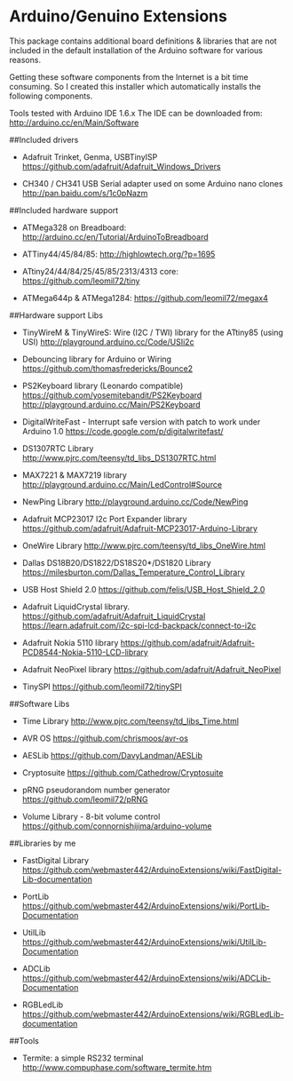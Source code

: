 # Arduino/Genuino Extensions

This package contains additional board definitions & libraries that are not
included in the default installation of the Arduino software for various reasons.

Getting these software components from the Internet is a bit time consuming.
So I created this installer which automatically installs the following components.

Tools tested with Arduino IDE 1.6.x The IDE can be downloaded from: http://arduino.cc/en/Main/Software

##Included drivers
* Adafruit Trinket, Genma, USBTinyISP
	https://github.com/adafruit/Adafruit_Windows_Drivers

* CH340 / CH341 USB Serial adapter used on some Arduino nano clones
	http://pan.baidu.com/s/1c0pNazm

##Included hardware support

* ATMega328 on Breadboard:
	http://arduino.cc/en/Tutorial/ArduinoToBreadboard
 
* ATTiny44/45/84/85:
	http://highlowtech.org/?p=1695
	
* ATtiny24/44/84/25/45/85/2313/4313 core:
	https://github.com/leomil72/tiny
 
* ATMega644p & ATMega1284:
	https://github.com/leomil72/megax4

##Hardware support Libs

* TinyWireM & TinyWireS: Wire (I2C / TWI) library for the ATtiny85 (using USI)
	http://playground.arduino.cc/Code/USIi2c

* Debouncing library for Arduino or Wiring
	https://github.com/thomasfredericks/Bounce2

* PS2Keyboard library (Leonardo compatible)
	https://github.com/yosemitebandit/PS2Keyboard
	http://playground.arduino.cc/Main/PS2Keyboard

* DigitalWriteFast - Interrupt safe version with patch to work under Arduino 1.0
	https://code.google.com/p/digitalwritefast/

* DS1307RTC Library
	http://www.pjrc.com/teensy/td_libs_DS1307RTC.html

* MAX7221 & MAX7219 library
	http://playground.arduino.cc/Main/LedControl#Source

* NewPing Library
	http://playground.arduino.cc/Code/NewPing

* Adafruit MCP23017 I2c Port Expander library
	https://github.com/adafruit/Adafruit-MCP23017-Arduino-Library

* OneWire Library
	http://www.pjrc.com/teensy/td_libs_OneWire.html
	
* Dallas DS18B20/DS1822/DS18S20*/DS1820 Library
	https://milesburton.com/Dallas_Temperature_Control_Library
	
* USB Host Shield 2.0
	https://github.com/felis/USB_Host_Shield_2.0

* Adafruit LiquidCrystal library.
	https://github.com/adafruit/Adafruit_LiquidCrystal
	https://learn.adafruit.com/i2c-spi-lcd-backpack/connect-to-i2c

* Adafruit Nokia 5110 library
	https://github.com/adafruit/Adafruit-PCD8544-Nokia-5110-LCD-library

* Adafruit NeoPixel library
	https://github.com/adafruit/Adafruit_NeoPixel

* TinySPI
	https://github.com/leomil72/tinySPI

##Software Libs

* Time Library
	http://www.pjrc.com/teensy/td_libs_Time.html
	
* AVR OS
	https://github.com/chrismoos/avr-os

* AESLib
	https://github.com/DavyLandman/AESLib

* Cryptosuite
	https://github.com/Cathedrow/Cryptosuite

* pRNG pseudorandom number generator
	https://github.com/leomil72/pRNG
	
* Volume Library - 8-bit volume control
	https://github.com/connornishijima/arduino-volume

##Libraries by me

* FastDigital Library
	https://github.com/webmaster442/ArduinoExtensions/wiki/FastDigital-Lib-documentation

* PortLib
	https://github.com/webmaster442/ArduinoExtensions/wiki/PortLib-Documentation

* UtilLib
	https://github.com/webmaster442/ArduinoExtensions/wiki/UtilLib-Documentation

* ADCLib
	https://github.com/webmaster442/ArduinoExtensions/wiki/ADCLib-Documentation

* RGBLedLib
	https://github.com/webmaster442/ArduinoExtensions/wiki/RGBLedLib-documentation

##Tools
* Termite: a simple RS232 terminal
	http://www.compuphase.com/software_termite.htm